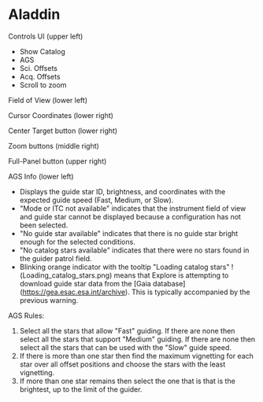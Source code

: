 # Aladdin 

Controls UI (upper left)
- Show Catalog
- AGS
- Sci. Offsets
- Acq. Offsets
- Scroll to zoom

Field of View (lower left)

Cursor Coordinates (lower right)

Center Target button (lower right)

Zoom buttons (middle right)

Full-Panel button (upper right)


AGS Info (lower left)
- Displays the guide star ID, brightness, and coordinates with the expected guide speed (Fast, Medium, or Slow).
- "Mode or ITC not available" indicates that the instrument field of view and guide star cannot be displayed because a configuration has not been selected.
- "No guide star available" indicates that there is no guide star bright enough for the selected conditions.
- "No catalog stars available" indicates that there were no stars found in the guider patrol field.
- Blinking orange indicator with the tooltip "Loading catalog stars" !(Loading_catalog_stars.png) means that Explore is attempting to download guide star data from the [Gaia database] (https://gea.esac.esa.int/archive).  This is typically accompanied by the previous warning.

AGS Rules:
1. Select all the stars that allow "Fast" guiding.  If there are none then select all the stars that support "Medium" guiding.  If there are none then select all the stars that can be used with the "Slow" guide speed.
2. If there is more than one star then find the maximum vignetting for each star over all offset positions and choose the stars with the least vignetting.
3. If more than one star remains then select the one that is that is the brightest, up to the limit of the guider.
